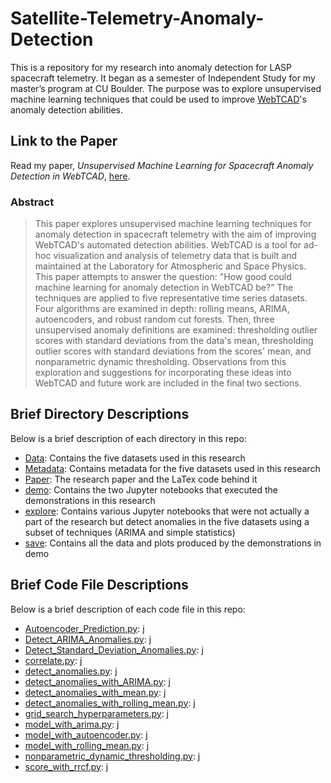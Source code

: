 # Satellite-Telemetry-Anomaly-Detection
This is a repository for my research into anomaly detection for LASP spacecraft telemetry. It began as a semester of Independent Study for my master’s program at CU Boulder. The purpose was to explore unsupervised machine learning techniques that could be used to improve [WebTCAD](http://lasp.colorado.edu/home/mission-ops-data/tools-and-technologies/webtcad/)'s anomaly detection abilities.


## Link to the Paper
Read my paper, _Unsupervised Machine Learning for Spacecraft Anomaly Detection in WebTCAD_, [here](https://github.com/sapols/Satellite-Telemetry-Anomaly-Detection/blob/master/Paper/Unsupervised%20Machine%20Learning%20for%20Spacecraft%20Anomaly%20Detection%20in%20WebTCAD.pdf).

### Abstract
> This paper explores unsupervised machine learning techniques for anomaly detection in spacecraft telemetry with the aim of improving WebTCAD's automated detection abilities. WebTCAD is a tool for ad-hoc visualization and analysis of telemetry data that is built and maintained at the Laboratory for Atmospheric and Space Physics. This paper attempts to answer the question: "How good could machine learning for anomaly detection in WebTCAD be?" The techniques are applied to five representative time series datasets. Four algorithms are examined in depth: rolling means, ARIMA, autoencoders, and robust random cut forests. Then, three unsupervised anomaly definitions are examined: thresholding outlier scores with standard deviations from the data's mean, thresholding outlier scores with standard deviations from the scores' mean, and nonparametric dynamic thresholding. Observations from this exploration and suggestions for incorporating these ideas into WebTCAD and future work are included in the final two sections.

## Brief Directory Descriptions

Below is a brief description of each directory in this repo:
 - [Data](https://github.com/sapols/Satellite-Telemetry-Anomaly-Detection/tree/master/Data): Contains the five datasets used in this research 
 - [Metadata](https://github.com/sapols/Satellite-Telemetry-Anomaly-Detection/tree/master/Metadata): Contains metadata for the five datasets used in this research 
 - [Paper](https://github.com/sapols/Satellite-Telemetry-Anomaly-Detection/tree/master/Paper): The research paper and the LaTex code behind it
 - [demo](https://github.com/sapols/Satellite-Telemetry-Anomaly-Detection/tree/master/demo): Contains the two Jupyter notebooks that executed the demonstrations in this research
 - [explore](https://github.com/sapols/Satellite-Telemetry-Anomaly-Detection/tree/master/explore): Contains various Jupyter notebooks that were not actually a part of the research but detect anomalies in the five datasets using a subset of techniques (ARIMA and simple statistics)
 - [save](https://github.com/sapols/Satellite-Telemetry-Anomaly-Detection/tree/master/save): Contains all the data and plots produced by the demonstrations in demo

## Brief Code File Descriptions
Below is a brief description of each code file in this repo:
 - [Autoencoder_Prediction.py](https://github.com/sapols/Satellite-Telemetry-Anomaly-Detection/blob/master/Autoencoder_Prediction.py): j
 - [Detect_ARIMA_Anomalies.py](https://github.com/sapols/Satellite-Telemetry-Anomaly-Detection/blob/master/Detect_ARIMA_Anomalies.py): j
 - [Detect_Standard_Deviation_Anomalies.py](https://github.com/sapols/Satellite-Telemetry-Anomaly-Detection/blob/master/Detect_Standard_Deviation_Anomalies.py): j
 - [correlate.py](https://github.com/sapols/Satellite-Telemetry-Anomaly-Detection/blob/master/correlate.py): j
 - [detect_anomalies.py](https://github.com/sapols/Satellite-Telemetry-Anomaly-Detection/blob/master/detect_anomalies.py): j
 - [detect_anomalies_with_ARIMA.py](https://github.com/sapols/Satellite-Telemetry-Anomaly-Detection/blob/master/detect_anomalies_with_ARIMA.py): j
 - [detect_anomalies_with_mean.py](https://github.com/sapols/Satellite-Telemetry-Anomaly-Detection/blob/master/detect_anomalies_with_mean.py): j
 - [detect_anomalies_with_rolling_mean.py](https://github.com/sapols/Satellite-Telemetry-Anomaly-Detection/blob/master/detect_anomalies_with_rolling_mean.py): j
 - [grid_search_hyperparameters.py](https://github.com/sapols/Satellite-Telemetry-Anomaly-Detection/blob/master/grid_search_hyperparameters.py): j
 - [model_with_arima.py](https://github.com/sapols/Satellite-Telemetry-Anomaly-Detection/blob/master/model_with_arima.py): j
 - [model_with_autoencoder.py](https://github.com/sapols/Satellite-Telemetry-Anomaly-Detection/blob/master/model_with_autoencoder.py): j
 - [model_with_rolling_mean.py](https://github.com/sapols/Satellite-Telemetry-Anomaly-Detection/blob/master/model_with_rolling_mean.py): j
 - [nonparametric_dynamic_thresholding.py](https://github.com/sapols/Satellite-Telemetry-Anomaly-Detection/blob/master/nonparametric_dynamic_thresholding.py): j
 - [score_with_rrcf.py](https://github.com/sapols/Satellite-Telemetry-Anomaly-Detection/blob/master/score_with_rrcf.py): j
